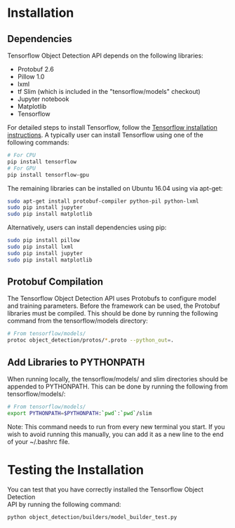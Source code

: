 # Installation

## Dependencies

Tensorflow Object Detection API depends on the following libraries:

- Protobuf 2.6
- Pillow 1.0
- lxml
- tf Slim (which is included in the "tensorflow/models" checkout)
- Jupyter notebook
- Matplotlib
- Tensorflow

For detailed steps to install Tensorflow, follow the
[Tensorflow installation instructions](https://www.tensorflow.org/install/).
A typically user can install Tensorflow using one of the following commands:

```bash
# For CPU
pip install tensorflow
# For GPU
pip install tensorflow-gpu
```

The remaining libraries can be installed on Ubuntu 16.04 using via apt-get:

```bash
sudo apt-get install protobuf-compiler python-pil python-lxml
sudo pip install jupyter
sudo pip install matplotlib
```

Alternatively, users can install dependencies using pip:

```bash
sudo pip install pillow
sudo pip install lxml
sudo pip install jupyter
sudo pip install matplotlib
```

## Protobuf Compilation

The Tensorflow Object Detection API uses Protobufs to configure model and
training parameters. Before the framework can be used, the Protobuf libraries
must be compiled. This should be done by running the following command from
the tensorflow/models directory:

```bash
# From tensorflow/models/
protoc object_detection/protos/*.proto --python_out=.
```

## Add Libraries to PYTHONPATH

When running locally, the tensorflow/models/ and slim directories should be
appended to PYTHONPATH. This can be done by running the following from
tensorflow/models/:

```bash
# From tensorflow/models/
export PYTHONPATH=$PYTHONPATH:`pwd`:`pwd`/slim
```

Note: This command needs to run from every new terminal you start. If you wish
to avoid running this manually, you can add it as a new line to the end of your
~/.bashrc file.

# Testing the Installation

You can test that you have correctly installed the Tensorflow Object Detection\
API by running the following command:

```bash
python object_detection/builders/model_builder_test.py
```
